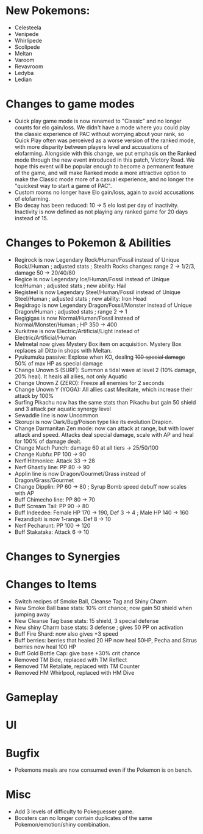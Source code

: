 # New Pokemons:

- Celesteela
- Venipede
- Whirlipede
- Scolipede
- Meltan
- Varoom
- Revavroom
- Ledyba
- Ledian

# Changes to game modes

- Quick play game mode is now renamed to "Classic" and no longer counts for elo gain/loss. We didn't have a mode where you could play the classic experience of PAC without worrying about your rank, so Quick Play often was perceived as a worse version of the ranked mode, with more disparity between players level and accusations of elofarming. Alongside with this change, we put emphasis on the Ranked mode through the new event introduced in this patch, Victory Road. We hope this event will be popular enough to become a permanent feature of the game, and will make Ranked mode a more attractive option to make the Classic mode more of a casual experience, and no longer the "quickest way to start a game of PAC".
- Custom rooms no longer have Elo gain/loss, again to avoid accusations of elofarming.
- Elo decay has been reduced: 10 → 5 elo lost per day of inactivity. Inactivity is now defined as not playing any ranked game for 20 days instead of 15.

# Changes to Pokemon & Abilities

- Regirock is now Legendary Rock/Human/Fossil instead of Unique Rock//Human ; adjusted stats ; Stealth Rocks changes: range 2 → 1/2/3, damage 50 → 20/40/80
- Regice is now Legendary Ice/Human/Fossil instead of Unique Ice/Human ; adjusted stats ; new ability: Hail
- Registeel is now Legendary Steel/Human/Fossil instead of Unique Steel/Human ; adjusted stats ; new ability: Iron Head
- Regidrago is now Legendary Dragon/Fossil/Monster instead of Unique Dragon/Human ; adjusted stats ; range 2 → 1
- Regigigas is now Normal/Human/Fossil instead of Normal/Monster/Human ; HP 350 → 400
- Xurkitree is now Electric/Artificial/Light instead of Electric/Artificial/Human
- Melmetal now gives Mystery Box item on acquisition. Mystery Box replaces all Ditto in shops with Meltan.
- Pyukumuku passive: Explose when KO, dealing ~~100 special damage~~ 50% of max HP as special damage
- Change Unown S (SURF): Summon a tidal wave at level 2 (10% damage, 20% heal). It heals all allies, not only Aquatic
- Change Unown Z (ZERO): Freeze all enemies for 2 seconds
- Change Unown Y (YOGA): All allies cast Meditate, which increase their attack by 100%
- Surfing Pikachu now has the same stats than Pikachu but gain 50 shield and 3 attack per aquatic synergy level
- Sewaddle line is now Uncommon
- Skorupi is now Dark/Bug/Poison type like its evolution Drapion.
- Change Darmanitan Zen mode: now can attack at range, but with lower attack and speed. Attacks deal special damage, scale with AP and heal for 100% of damage dealt.
- Change Mach Punch: damage 60 at all tiers → 25/50/100
- Change Kubfu: PP 100 → 90
- Nerf Hitmonlee: Attack 33 → 28
- Nerf Ghastly line: PP 80 → 90
- Applin line is now Dragon/Gourmet/Grass instead of Dragon/Grass/Gourmet
- Change Dipplin: PP 60 → 80 ; Syrup Bomb speed debuff now scales with AP
- Buff Chimecho line: PP 80 → 70
- Buff Scream Tail: PP 90 → 80
- Buff Indeedee: Female HP 170 → 190, Def 3 → 4 ; Male HP 140 → 160
- Fezandipiti is now 1-range. Def 8 → 10
- Nerf Pecharunt: PP 100 → 120
- Buff Stakataka: Attack 6 → 10

# Changes to Synergies

# Changes to Items

- Switch recipes of Smoke Ball, Cleanse Tag and Shiny Charm
- New Smoke Ball base stats: 10% crit chance; now gain 50 shield when jumping away
- New Cleanse Tag base stats: 15 shield, 3 special defense
- New shiny Charm base stats: 3 defense ; gives 50 PP on activation
- Buff Fire Shard: now also gives +3 speed
- Buff berries: berries that healed 20 HP now heal 50HP, Pecha and Sitrus berries now heal 100 HP
- Buff Gold Bottle Cap: give base +30% crit chance
- Removed TM Bide, replaced with TM Reflect
- Removed TM Retaliate, replaced with TM Counter
- Removed HM Whirlpool, replaced with HM Dive

# Gameplay

# UI

# Bugfix

- Pokemons meals are now consumed even if the Pokemon is on bench.

# Misc

- Add 3 levels of difficulty to Pokeguesser game.
- Boosters can no longer contain duplicates of the same Pokemon/emotion/shiny combination.